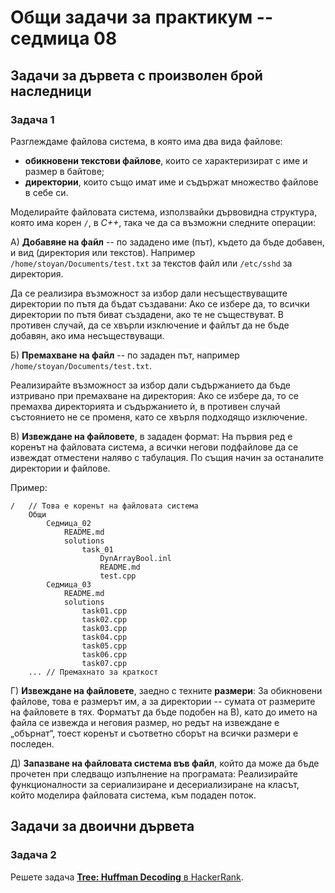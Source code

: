 # Общи задачи за практикум -- седмица 08

## Задачи за дървета с произволен брой наследници

### Задача 1

Разглеждаме файлова система, в която има два вида файлове:

- **обикновени текстови файлове**, които се характеризират с име и размер в байтове;
- **директории**, които също имат име и съдържат множество файлове в себе си.

Моделирайте файловата система, използвайки дървовидна структура, която има корен `/`, в *C++*, така че да са възможни следните операции:

А) **Добавяне на файл** -- по зададено име (път), където да бъде добавен, и вид (директория или текстов). Например `/home/stoyan/Documents/test.txt` за текстов файл или `/etc/sshd` за директория.

Да се реализира възможност за избор дали несъществуващите директории по пътя да бъдат създавани: Ако се избере да, то всички директории по пътя биват създадени, ако те не съществуват. В противен случай, да се хвърли изключение и файлът да не бъде добавян, ако има несъществуващи.

Б) **Премахване на файл** -- по зададен път, например `/home/stoyan/Documents/test.txt`.

Реализирайте възможност за избор дали съдържанието да бъде изтривано при премахване на директория: Ако се избере да, то се премахва директорията и съдържанието ѝ, в противен случай състоянието не се променя, като се хвърля подходящо изключение.

В) **Извеждане на файловете**, в зададен формат: На първия ред е коренът на файловата система, а всички негови подфайлове да се извеждат отместени наляво с табулация. По същия начин за останалите директории и файлове.

Пример:

```
/   // Това е коренът на файловата система
    Общи
        Седмица_02
            README.md
            solutions
                task_01
                    DynArrayBool.inl
                    README.md
                    test.cpp
        Седмица_03
            README.md
            solutions
                task01.cpp
                task02.cpp
                task03.cpp
                task04.cpp
                task05.cpp
                task06.cpp
                task07.cpp
    ... // Премахнато за краткост
```

Г) **Извеждане на файловете**, заедно с техните **размери**: За обикновени файлове, това е размерът им, а за директории -- сумата от размерите на файловете в тях. Форматът да бъде подобен на В), като до името на файла се извежда и неговия размер, но редът на извеждане е „обърнат“, тоест коренът и съответно сборът на всички размери е последен.

Д) **Запазване на файловата система във файл**, който да може да бъде прочетен при следващо изпълнение на програмата: Реализирайте функционалности за сериализиране и десериализиране на класът, който моделира файловата система, към подаден поток.

## Задачи за двоични дървета

### Задача 2

Решете задача [**Tree: Huffman Decoding** в HackerRank](https://www.hackerrank.com/challenges/tree-huffman-decoding/problem).
